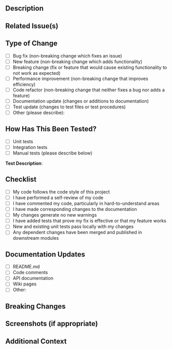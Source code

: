 ## Description

<!--
Provide a detailed description of the changes introduced by this PR.
Explain the problem it solves and the approach taken.
-->

## Related Issue(s)

<!-- Link the related issues this PR addresses using the syntax: Fixes #123, Resolves #456 -->

## Type of Change

<!-- Mark the appropriate option with an "x" (no spaces around the x) -->

- [ ] Bug fix (non-breaking change which fixes an issue)
- [ ] New feature (non-breaking change which adds functionality)
- [ ] Breaking change (fix or feature that would cause existing functionality to not work as expected)
- [ ] Performance improvement (non-breaking change that improves efficiency)
- [ ] Code refactor (non-breaking change that neither fixes a bug nor adds a feature)
- [ ] Documentation update (changes or additions to documentation)
- [ ] Test update (changes to test files or test procedures)
- [ ] Other (please describe):

## How Has This Been Tested?

<!-- Describe the tests you ran to verify your changes -->

- [ ] Unit tests
- [ ] Integration tests
- [ ] Manual tests (please describe below)

**Test Description**:

<!-- Provide details about your test procedure and results -->

## Checklist

<!-- Mark items with an "x" (no spaces around the x) -->

- [ ] My code follows the code style of this project
- [ ] I have performed a self-review of my code
- [ ] I have commented my code, particularly in hard-to-understand areas
- [ ] I have made corresponding changes to the documentation
- [ ] My changes generate no new warnings
- [ ] I have added tests that prove my fix is effective or that my feature works
- [ ] New and existing unit tests pass locally with my changes
- [ ] Any dependent changes have been merged and published in downstream modules

## Documentation Updates

<!-- Mark with an "x" (no spaces around the x) if documentation was updated, or explain why it wasn't needed -->

- [ ] README.md
- [ ] Code comments
- [ ] API documentation
- [ ] Wiki pages
- [ ] Other:

## Breaking Changes

<!-- List any breaking changes and migration path for existing users -->

## Screenshots (if appropriate)

<!-- Add screenshots to help explain your changes -->

## Additional Context

<!-- Add any other context about the PR here -->

<!--
NOTE: Please ensure your PR title follows the Conventional Commits specification:
https://www.conventionalcommits.org/en/v1.0.0/

Format: <type>([optional scope]): <description>

Examples:
- feat(auth): add remember me functionality
- fix(chat): resolve message ordering issue
- docs(readme): update installation instructions
- refactor(api): improve error handling
-->
